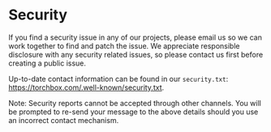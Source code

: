 # Security

If you find a security issue in any of our projects, please email us so we can work together to find and patch the issue. We appreciate responsible disclosure with any security related issues, so please contact us first before creating a public issue.

Up-to-date contact information can be found in our `security.txt`: https://torchbox.com/.well-known/security.txt.

Note: Security reports cannot be accepted through other channels. You will be prompted to re-send your message to the above details should you use an incorrect contact mechanism.
